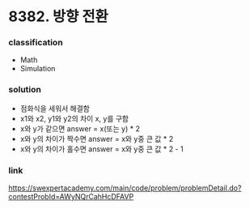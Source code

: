 # 8382. 방향 전환

### classification
* Math
* Simulation

### solution
* 점화식을 세워서 해결함
* x1와 x2, y1와 y2의 차이 x, y를 구함
* x와 y가 같으면 answer = x(또는 y) * 2
* x와 y의 차이가 짝수면 answer = x와 y중 큰 값 * 2
* x와 y의 차이가 홀수면 answer = x와 y중 큰 값 * 2 - 1

### link
https://swexpertacademy.com/main/code/problem/problemDetail.do?contestProbId=AWyNQrCahHcDFAVP